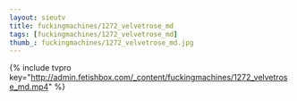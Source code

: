 ```yaml
--- 
layout: sieutv
title: fuckingmachines/1272_velvetrose_md
tags: [fuckingmachines/1272_velvetrose_md]
thumb_: fuckingmachines/1272_velvetrose_md.jpg
---
```

{% include tvpro key="http://admin.fetishbox.com/_content/fuckingmachines/1272_velvetrose_md.mp4" %} 
